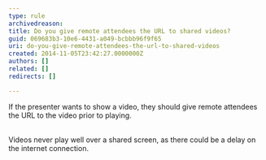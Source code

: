 ```yaml
---
type: rule
archivedreason: 
title: Do you give remote attendees the URL to shared videos?
guid: 069683b3-10e6-4431-a049-bcbbb96f9f65
uri: do-you-give-remote-attendees-the-url-to-shared-videos
created: 2014-11-05T23:42:27.0000000Z
authors: []
related: []
redirects: []

---
```



If the presenter wants to show a video, they should give remote attendees the URL to the video prior to playing.&#160;<div><br></div><div>Videos never play well over a shared screen, as there could be a delay on the internet connection​.<br></div>
<br><excerpt class='endintro'></excerpt><br>



